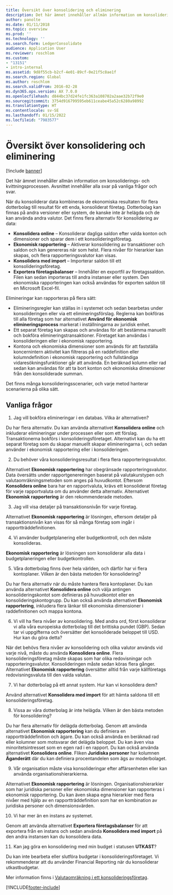 ```yaml
---
title: Översikt över konsolidering och eliminering
description: Det här ämnet innehåller allmän information om konsoliderings- och kvittningsprocessen. Avsnittet innehåller alla svar på vanliga frågor och svar.
author: panolte
ms.date: 01/11/2018
ms.topic: overview
ms.prod: ''
ms.technology: ''
ms.search.form: LedgerConsolidate
audience: Application User
ms.reviewer: roschlom
ms.custom:
- "13151"
- intro-internal
ms.assetid: 9d8f55cb-b2cf-4e01-89cf-0e21f5c8ae1f
ms.search.region: Global
ms.author: roschlom
ms.search.validFrom: 2016-02-28
ms.dyn365.ops.version: AX 7.0.0
ms.openlocfilehash: d844bc37d24fe1fc363a108702a2aae32b72f9e0
ms.sourcegitcommit: 3754d916799595eb611ceabe45a52c6280a98992
ms.translationtype: HT
ms.contentlocale: sv-SE
ms.lasthandoff: 01/15/2022
ms.locfileid: "7983577"
---
```

# <a name="consolidation-and-elimination-overview"></a>Översikt över konsolidering och eliminering

[!include [banner](../includes/banner.md)]

Det här ämnet innehåller allmän information om konsoliderings- och kvittningsprocessen. Avsnittet innehåller alla svar på vanliga frågor och svar.

När du konsoliderar data kombineras de ekonomiska resultaten för flera dotterbolag till resultat för ett enda, konsoliderat företag. Dotterbolag kan finnas på andra versioner eller system, de kanske inte är helägda och de kan använda andra valutor. Det finns flera alternativ för konsolidering av data:

-   **Konsolidera online** – Konsoliderar dagliga saldon efter valda konton och dimensioner och sparar dem i ett konsolideringsföretag.
-   **Ekonomisk rapportering** – Aktiverar konsolidering av transaktioner och saldon och kan genereras när som helst. Flera nivåer för hierarkier kan skapas, och flera rapporteringsvalutor kan visas.
-   **Konsolidera med import** – Importerar saldon till ett konsolideringsföretag.
-   **Exportera företagsbalanser** – Innehåller en exportfil av företagssaldon. Filen kan sedan importeras till andra instanser eller system. Den ekonomiska rapporteringen kan också användas för exporten saldon till en Microsoft Excel-fil.

Elimineringar kan rapporteras på flera sätt:

-  Elimineringsregler kan ställas in i systemet och sedan bearbetas under konsolideringen eller via ett elimineringsförslag. Reglerna kan bokföras till alla företag som har alternativet **Använd för ekonomisk elimineringsprocess** markerat i inställningarna av juridisk enhet.
-   Ett separat företag kan skapas och användas för att bestämma manuellt och bokföra elimineringstransaktioner. Företaget kan användas i konsolideringen eller i ekonomisk rapportering.
-  Kontona och ekonomiska dimensioner som används för att fastställa koncernintern aktivitet kan filtreras på en raddefinition eller kolumndefinition i ekonomisk rapportering och fullständiga vidaresökningsfunktioner går att använda. En beräknad kolumn eller rad sedan kan användas för att ta bort konton och ekonomiska dimensioner från den konsoliderade summan.

Det finns många konsolideringsscenarier, och varje metod hanterar scenarierna på olika sätt.

## <a name="frequently-asked-questions"></a>Vanliga frågor
1. Jag vill bokföra elimineringar i en databas. Vilka är alternativen?

Du har flera alternativ. Du kan använda alternativet **Konsolidera online** och inkluderar elimineringar under processen eller som ett förslag. Transaktionerna bokförs i konsolideringsföretaget. Alternativt kan du ha ett separat företag som du skapar manuellt skapar elimineringarna i, och sedan använder i ekonomisk rapportering eller i konsolideringen.

2.  Du behöver våra konsolideringsresultat i flera flera rapporteringsvalutor.

Alternativet **Ekonomisk rapportering** har obegränsade rapporteringsvalutor. Data översätts under rapportgenereringen baserat på valutakurstypen och valutaomräkningsmetoden som anges på huvudkontot. Eftersom **Konsolidera online** bara har en rapportvaluta, krävs ett konsoliderat företag för varje rapportvaluta om du använder detta alternativ. Alternativet **Ekonomisk rapportering** är den rekommenderade metoden.

3. Jag vill visa detaljer på transaktionsnivån för varje företag.

Alternativet **Ekonomisk rapportering** är lösningen, eftersom detaljer på transaktionsnivån kan visas för så många företag som ingår i rapportträddefinitionen.

4. Vi använder budgetplanering eller budgetkontroll, och den måste konsolideras.

**Ekonomisk rapportering** är lösningen som konsoliderar alla data i budgetplaneringen eller budgetkontrollen.

5. Våra dotterbolag finns över hela världen, och därför har vi flera kontoplaner. Vilken är den bästa metoden för konsolidering?

Du har flera alternativ när du måste hantera flera kontoplaner. Du kan använda alternativet **Konsolidera online** och välja antingen konsolideringskontot som definieras på huvudkontot eller en konsolideringskontogrupp. Du kan också använda alternativet **Ekonomisk rapportering**, inkludera flera länkar till ekonomiska dimensioner i raddefinitionen och mappa kontona.

6. Vi vill ha flera nivåer av konsolidering. Med andra ord, först konsoliderar vi alla våra europeiska dotterbolag till det brittiska pundet (GBP). Sedan tar vi uppgifterna och översätter det konsoliderade beloppet till USD. Hur kan du göra detta?

När det behövs flera nivåer av konsolidering och olika valutor används vid varje nivå, måste du använda **Konsolidera online**. Flera konsolideringsföretag måste skapas som har olika redovisningar och rapporteringsvalutor. Konsolideringen måste sedan köras flera gånger. Alternativet **Ekonomisk rapportering** översätter alltid från varje källföretags redovisningsvaluta till den valda valutan.

7. Vi har dotterbolag på ett annat system. Hur kan vi konsolidera dem?

Använd alternativet **Konsolidera med import** för att hämta saldona till ett konsolideringsföretag.

8. Vissa av våra dotterbolag är inte helägda. Vilken är den bästa metoden för konsolidering?

Du har flera alternativ för delägda dotterbolag. Genom att använda alternativet **Ekonomisk rapportering** kan du definiera en rapportträddefinition och ägare. Du kan också använda en beräknad rad eller kolumner som motsvarar det delägda beloppet. Du kan även visa minoritetsintresset som en egen rad i en rapport. Du kan också använda alternativet **Konsolidera online**. Fliken **Juridiska personer** har kolumnen **Äganderätt** där du kan definiera procentandelen som ägs av moderbolaget.

9. Vår organisation måste visa konsolideringar efter affärsenheten eller kan använda organisationshierarkierna.

Alternativet **Ekonomisk rapportering** är lösningen. Organisationshierarkier som har juridiska personer eller ekonomiska dimensioner kan rapporteras i ekonomisk rapportering. Du kan även skapa egna hierarkier med flera nivåer med hjälp av en rapportträddefinition som har en kombination av juridiska personer och dimensionsvärden.

10. Vi har mer än en instans av systemet.

Genom att använda alternativet **Exportera företagsbalanser** för att exportera från en instans och sedan använda **Konsolidera med import** på den andra instansen kan du konsolidera data.

11. Kan jag göra en konsolidering med min budget i statusen **UTKAST**? 
            
Du kan inte bearbeta eller slutföra budgetar i konsolideringsföretaget. Vi rekommenderar att du använder Financial Reporting när du konsoliderar utkastbudgetar.

Mer information finns i [Valutaomräkning i ett konsolideringsföretag](../general-ledger/currency-revaluation-consolidation-company.md).




[!INCLUDE[footer-include](../../includes/footer-banner.md)]
